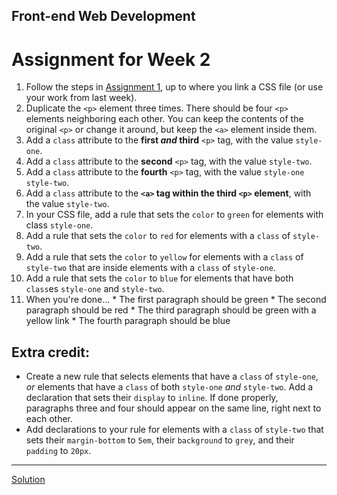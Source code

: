 ## Front-end Web Development

# Assignment for Week 2

1.  Follow the steps in [Assignment 1](https://github.com/JeffreyATW/fwd-assignments/blob/master/series8/class1/assignment.md), up to where you link a CSS file (or use your work from last week).
2.  Duplicate the `<p>` element three times. There should be four `<p>` elements neighboring each other. You can keep the contents of the original `<p>` or change it around, but keep the `<a>` element inside them.
3.  Add a `class` attribute to the **first _and_ third** `<p>` tag, with the value `style-one`.
4.  Add a `class` attribute to the **second** `<p>` tag, with the value `style-two`.
5.  Add a `class` attribute to the **fourth** `<p>` tag, with the value `style-one style-two`.
6.  Add a `class` attribute to the **`<a>` tag within the third `<p>` element**, with the value `style-two`.
7.  In your CSS file, add a rule that sets the `color` to `green` for elements with class `style-one`.
8.  Add a rule that sets the `color` to `red` for elements with a `class` of `style-two`.
9.  Add a rule that sets the `color` to `yellow` for elements with a `class` of `style-two` that are inside elements with a `class` of `style-one`.
10.  Add a rule that sets the `color` to `blue` for elements that have both `class`es `style-one` and `style-two`.
11.  When you're done...
    *   The first paragraph should be green
    *   The second paragraph should be red
    *   The third paragraph should be green with a yellow link
    *   The fourth paragraph should be blue

## Extra credit:

*   Create a new rule that selects elements that have a `class` of `style-one`, _or_ elements that have a `class` of both `style-one` _and_ `style-two`. Add a declaration that sets their `display` to `inline`. If done properly, paragraphs three and four should appear on the same line, right next to each other.
*   Add declarations to your rule for elements with a `class` of `style-two` that sets their `margin-bottom` to `5em`, their `background` to `grey`, and their `padding` to `20px`.

* * *

[Solution](http://jeffreyatw.github.io/fwd/series9/class2/solution/)
